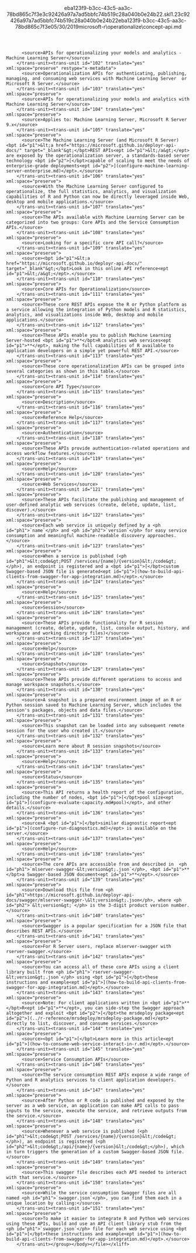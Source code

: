 <?xml version="1.0"?><xliff version="1.2" xmlns="urn:oasis:names:tc:xliff:document:1.2" xmlns:xsi="http://www.w3.org/2001/XMLSchema-instance" xsi:schemaLocation="urn:oasis:names:tc:xliff:document:1.2 xliff-core-1.2-transitional.xsd"><file datatype="xml" original="concept-api.md" source-language="en-US" target-language="en-US"><header><tool tool-id="mdxliff" tool-name="mdxliff" tool-version="1.0-8ab897d" tool-company="Microsoft" /><xliffext:skl_file_name xmlns:xliffext="urn:microsoft:content:schema:xliffextensions">eba123f9-b3cc-43c5-aa3c-78bd865c7f3e3c92426a97a7ad5bbfc74b519c28a040b0e24b22.skl</xliffext:skl_file_name><xliffext:version xmlns:xliffext="urn:microsoft:content:schema:xliffextensions">1.2</xliffext:version><xliffext:ms.openlocfilehash xmlns:xliffext="urn:microsoft:content:schema:xliffextensions">3c92426a97a7ad5bbfc74b519c28a040b0e24b22</xliffext:ms.openlocfilehash><xliffext:ms.sourcegitcommit xmlns:xliffext="urn:microsoft:content:schema:xliffextensions">eba123f9-b3cc-43c5-aa3c-78bd865c7f3e</xliffext:ms.sourcegitcommit><xliffext:ms.lasthandoff xmlns:xliffext="urn:microsoft:content:schema:xliffextensions">05/30/2019</xliffext:ms.lasthandoff><xliffext:ms.openlocfilepath xmlns:xliffext="urn:microsoft:content:schema:xliffextensions">microsoft-r\operationalize\concept-api.md</xliffext:ms.openlocfilepath></header><body><group id="content" extype="content"><trans-unit id="101" translate="yes" xml:space="preserve" restype="x-metadata">
          <source>APIs for operationalizing your models and analytics - Machine Learning Server</source>
        </trans-unit><trans-unit id="102" translate="yes" xml:space="preserve" restype="x-metadata">
          <source>Operationalization APIs for authenticating, publishing, managing, and consuming web services with Machine Learning Server  or Microsoft R Server.</source>
        </trans-unit><trans-unit id="103" translate="yes" xml:space="preserve">
          <source>APIs for operationalizing your models and analytics with Machine Learning Server</source>
        </trans-unit><trans-unit id="104" translate="yes" xml:space="preserve">
          <source>Applies to: Machine Learning Server, Microsoft R Server 9.x</source>
        </trans-unit><trans-unit id="105" translate="yes" xml:space="preserve">
          <source>The Machine Learning Server (and Microsoft R Server) <bpt id="p1">&lt;a href="https://microsoft.github.io/deployr-api-docs/" target="_blank"&gt;</bpt>REST APIs<ept id="p1">&lt;/a&gt;</ept> are exposed by the operationalization server, a standards-based server technology <bpt id="p2">[</bpt>capable of scaling to meet the needs of enterprise-grade deployments<ept id="p2">](configure-machine-learning-server-enterprise.md)</ept>.</source>
        </trans-unit><trans-unit id="106" translate="yes" xml:space="preserve">
          <source>With the Machine Learning Server configured to operationalize, the full statistics, analytics, and visualization capabilities of R and Python can now be directly leveraged inside Web, desktop and mobile applications.</source>
        </trans-unit><trans-unit id="107" translate="yes" xml:space="preserve">
          <source>The APIs available with Machine Learning Server can be categorized into two groups: Core APIs and the Service Consumption APIs.</source>
        </trans-unit><trans-unit id="108" translate="yes" xml:space="preserve">
          <source>Looking for a specific core API call?</source>
        </trans-unit><trans-unit id="109" translate="yes" xml:space="preserve">
          <source><bpt id="p1">&lt;a href="https://microsoft.github.io/deployr-api-docs/" target="_blank"&gt;</bpt>Look in this online API reference<ept id="p1">&lt;/a&gt;</ept>.</source>
        </trans-unit><trans-unit id="110" translate="yes" xml:space="preserve">
          <source>Core APIs for Operationalization</source>
        </trans-unit><trans-unit id="111" translate="yes" xml:space="preserve">
          <source>These core REST APIs expose the R or Python platform as a service allowing the integration of Python models and R statistics, analytics, and visualizations inside Web, desktop and mobile applications.</source>
        </trans-unit><trans-unit id="112" translate="yes" xml:space="preserve">
          <source>These APIs enable you to publish Machine Learning Server-hosted <bpt id="p1">**</bpt>R analytics web services<ept id="p1">**</ept>, making the full capabilities of R available to application developers on a simple yet powerful REST API.</source>
        </trans-unit><trans-unit id="113" translate="yes" xml:space="preserve">
          <source>These core operationalization APIs can be grouped into several categories as shown in this table.</source>
        </trans-unit><trans-unit id="114" translate="yes" xml:space="preserve">
          <source>Core API Type</source>
        </trans-unit><trans-unit id="115" translate="yes" xml:space="preserve">
          <source>Description</source>
        </trans-unit><trans-unit id="116" translate="yes" xml:space="preserve">
          <source>Reference Help</source>
        </trans-unit><trans-unit id="117" translate="yes" xml:space="preserve">
          <source>Authentication</source>
        </trans-unit><trans-unit id="118" translate="yes" xml:space="preserve">
          <source>These APIs provide authentication-related operations and access workflow features.</source>
        </trans-unit><trans-unit id="119" translate="yes" xml:space="preserve">
          <source>Help</source>
        </trans-unit><trans-unit id="120" translate="yes" xml:space="preserve">
          <source>Web Services</source>
        </trans-unit><trans-unit id="121" translate="yes" xml:space="preserve">
          <source>These APIs facilitate the publishing and management of user-defined analytic web services (create, delete, update, list, discover).</source>
        </trans-unit><trans-unit id="122" translate="yes" xml:space="preserve">
          <source>Each web service is uniquely defined by a <ph id="ph1">`name`</ph> and <ph id="ph2">`version`</ph> for easy service consumption and meaningful machine-readable discovery approaches.</source>
        </trans-unit><trans-unit id="123" translate="yes" xml:space="preserve">
          <source>When a service is published (<ph id="ph1">&lt;code&gt;POST /services/{name}/{version}&lt;/code&gt;</ph>), an endpoint is registered and a <bpt id="p1">[</bpt>custom Swagger-based JSON file is generated<ept id="p1">](how-to-build-api-clients-from-swagger-for-app-integration.md)</ept>.</source>
        </trans-unit><trans-unit id="124" translate="yes" xml:space="preserve">
          <source>Help</source>
        </trans-unit><trans-unit id="125" translate="yes" xml:space="preserve">
          <source>Session</source>
        </trans-unit><trans-unit id="126" translate="yes" xml:space="preserve">
          <source>These APIs provide functionality for R session management (create, delete, update, list, console output, history, and workspace and working directory files)</source>
        </trans-unit><trans-unit id="127" translate="yes" xml:space="preserve">
          <source>Help</source>
        </trans-unit><trans-unit id="128" translate="yes" xml:space="preserve">
          <source>Snapshot</source>
        </trans-unit><trans-unit id="129" translate="yes" xml:space="preserve">
          <source>These APIs provide different operations to access and manage workspace snapshots.</source>
        </trans-unit><trans-unit id="130" translate="yes" xml:space="preserve">
          <source>A snapshot is a prepared environment image of an R or Python session saved to Machine Learning Server, which includes the session's packages, objects and data files.</source>
        </trans-unit><trans-unit id="131" translate="yes" xml:space="preserve">
          <source>This snapshot can be loaded into any subsequent remote session for the user who created it.</source>
        </trans-unit><trans-unit id="132" translate="yes" xml:space="preserve">
          <source>Learn more about R session snapshots</source>
        </trans-unit><trans-unit id="133" translate="yes" xml:space="preserve">
          <source>Help</source>
        </trans-unit><trans-unit id="134" translate="yes" xml:space="preserve">
          <source>Status</source>
        </trans-unit><trans-unit id="135" translate="yes" xml:space="preserve">
          <source>This API returns a health report of the configuration, including the number of nodes, <bpt id="p1">[</bpt>pool size<ept id="p1">](configure-evaluate-capacity.md#pool)</ept>, and other details.</source>
        </trans-unit><trans-unit id="136" translate="yes" xml:space="preserve">
          <source>A <bpt id="p1">[</bpt>similar diagnostic report<ept id="p1">](configure-run-diagnostics.md)</ept> is available on the server.</source>
        </trans-unit><trans-unit id="137" translate="yes" xml:space="preserve">
          <source>Help</source>
        </trans-unit><trans-unit id="138" translate="yes" xml:space="preserve">
          <source>The core APIs are accessible from and described in  <ph id="ph1">`mlserver-swagger-&lt;version&gt;.json`</ph>, <bpt id="p1">**</bpt>a Swagger-based JSON document<ept id="p1">**</ept>.</source>
        </trans-unit><trans-unit id="139" translate="yes" xml:space="preserve">
          <source>Download this file from <ph id="ph1">https://microsoft.github.io/deployr-api-docs/swagger/mlserver-swagger-\&lt;version&gt;.json</ph>, where <ph id="ph2">`&lt;version&gt;`</ph> is the 3-digit product version number.</source>
        </trans-unit><trans-unit id="140" translate="yes" xml:space="preserve">
          <source>Swagger is a popular specification for a JSON file that describes REST APIs.</source>
        </trans-unit><trans-unit id="141" translate="yes" xml:space="preserve">
          <source>For R Server users, replace mlserver-swagger with rserver-swagger.</source>
        </trans-unit><trans-unit id="142" translate="yes" xml:space="preserve">
          <source>You can access all of these core APIs using a client library built from <ph id="ph1">`rserver-swagger-&lt;version&gt;.json`</ph> using <bpt id="p1">[</bpt>these instructions and example<ept id="p1">](how-to-build-api-clients-from-swagger-for-app-integration.md)</ept>.</source>
        </trans-unit><trans-unit id="143" translate="yes" xml:space="preserve">
          <source>Note: For client applications written in <bpt id="p1">**</bpt>R<ept id="p1">**</ept>, you can side-step the Swagger approach altogether and exploit <bpt id="p2">[</bpt>the mrsdeploy package<ept id="p2">](../r-reference/mrsdeploy/mrsdeploy-package.md)</ept> directly to list, discover, and consume services.</source>
        </trans-unit><trans-unit id="144" translate="yes" xml:space="preserve">
          <source><bpt id="p1">[</bpt>Learn more in this article<ept id="p1">](how-to-consume-web-service-interact-in-r.md)</ept>.</source>
        </trans-unit><trans-unit id="145" translate="yes" xml:space="preserve">
          <source>Service Consumption APIs</source>
        </trans-unit><trans-unit id="146" translate="yes" xml:space="preserve">
          <source>The service consumption REST APIs expose a wide range of Python and R analytics services to client application developers.</source>
        </trans-unit><trans-unit id="147" translate="yes" xml:space="preserve">
          <source>After Python or R code is published and exposed by the server as a web service, an application can make API calls to pass inputs to the service, execute the service, and retrieve outputs from the service.</source>
        </trans-unit><trans-unit id="148" translate="yes" xml:space="preserve">
          <source>Whenever a web service is published (<ph id="ph1">&lt;code&gt;POST /services/{name}/{version}&lt;/code&gt;</ph>), an endpoint is registered (<ph id="ph2">&lt;code&gt;/api/{name}/{version}&lt;/code&gt;</ph>), which in turn triggers the generation of a custom Swagger-based JSON file.</source>
        </trans-unit><trans-unit id="149" translate="yes" xml:space="preserve">
          <source>This swagger file describes each API needed to interact with that service.</source>
        </trans-unit><trans-unit id="150" translate="yes" xml:space="preserve">
          <source>While the service consumption Swagger files are all named <ph id="ph1">`swagger.json`</ph>, you can find them each in a unique location by calling:</source>
        </trans-unit><trans-unit id="151" translate="yes" xml:space="preserve">
          <source>To make it easier to integrate R and Python web services using these APIs, build and use an API client library stub from the <ph id="ph1">`swagger.json`</ph> file for each web service using <bpt id="p1">[</bpt>these instructions and example<ept id="p1">](how-to-build-api-clients-from-swagger-for-app-integration.md)</ept>.</source>
        </trans-unit></group></body></file></xliff>